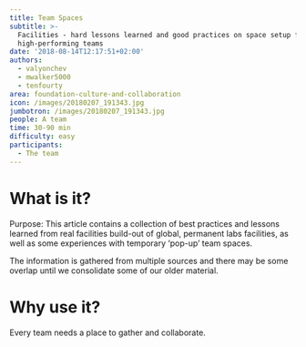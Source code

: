 ```yaml
---
title: Team Spaces
subtitle: >-
  Facilities - hard lessons learned and good practices on space setup for
  high-performing teams
date: '2018-08-14T12:17:51+02:00'
authors:
  - valyonchev
  - mwalker5000
  - tenfourty
area: foundation-culture-and-collaboration
icon: /images/20180207_191343.jpg
jumbotron: /images/20180207_191343.jpg
people: A team
time: 30-90 min
difficulty: easy
participants:
  - The team
---
```

# What is it?

Purpose: This article contains a collection of best practices and lessons learned from real facilities build-out of global, permanent labs facilities, as well as some experiences with temporary ‘pop-up’ team spaces. 

The information is gathered from multiple sources and there may be some overlap until we consolidate some of our older material.



# Why use it?

Every team needs a place to gather and collaborate.

